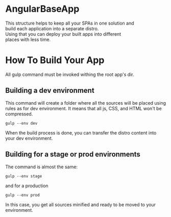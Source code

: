# AngularBaseApp
This structure helps to keep all your SPAs in one solution and  
build each application into a separate distro.  
Using that you can deploy your built apps into different  
places with less time.

# How To Build Your App
All gulp command must be invoked withing the root app's dir.

## Building a dev environment
This command will create a folder where all the sources will be placed using rules as for dev environment.
It means that all js, CSS, and HTML won't be compressed.
```
gulp --env dev
```
When the build process is done, you can transfer the distro content into your dev environment.

## Building for a stage or prod environments
The command is almost the same:
```
gulp --env stage
```
and for a production
```
gulp --env prod
```
In this case, you get all sources minified and ready to be moved to your environment.